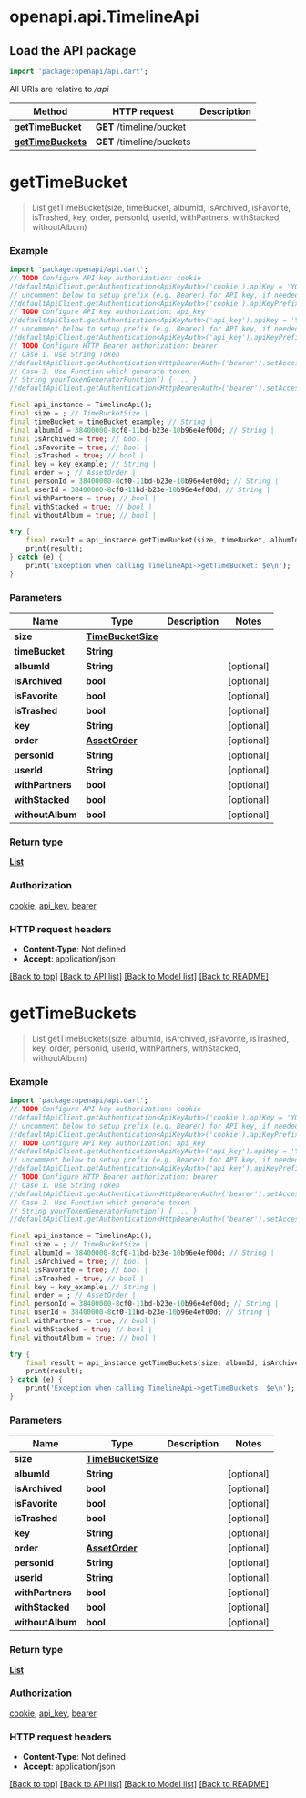 # openapi.api.TimelineApi

## Load the API package
```dart
import 'package:openapi/api.dart';
```

All URIs are relative to */api*

Method | HTTP request | Description
------------- | ------------- | -------------
[**getTimeBucket**](TimelineApi.md#gettimebucket) | **GET** /timeline/bucket | 
[**getTimeBuckets**](TimelineApi.md#gettimebuckets) | **GET** /timeline/buckets | 


# **getTimeBucket**
> List<AssetResponseDto> getTimeBucket(size, timeBucket, albumId, isArchived, isFavorite, isTrashed, key, order, personId, userId, withPartners, withStacked, withoutAlbum)



### Example
```dart
import 'package:openapi/api.dart';
// TODO Configure API key authorization: cookie
//defaultApiClient.getAuthentication<ApiKeyAuth>('cookie').apiKey = 'YOUR_API_KEY';
// uncomment below to setup prefix (e.g. Bearer) for API key, if needed
//defaultApiClient.getAuthentication<ApiKeyAuth>('cookie').apiKeyPrefix = 'Bearer';
// TODO Configure API key authorization: api_key
//defaultApiClient.getAuthentication<ApiKeyAuth>('api_key').apiKey = 'YOUR_API_KEY';
// uncomment below to setup prefix (e.g. Bearer) for API key, if needed
//defaultApiClient.getAuthentication<ApiKeyAuth>('api_key').apiKeyPrefix = 'Bearer';
// TODO Configure HTTP Bearer authorization: bearer
// Case 1. Use String Token
//defaultApiClient.getAuthentication<HttpBearerAuth>('bearer').setAccessToken('YOUR_ACCESS_TOKEN');
// Case 2. Use Function which generate token.
// String yourTokenGeneratorFunction() { ... }
//defaultApiClient.getAuthentication<HttpBearerAuth>('bearer').setAccessToken(yourTokenGeneratorFunction);

final api_instance = TimelineApi();
final size = ; // TimeBucketSize | 
final timeBucket = timeBucket_example; // String | 
final albumId = 38400000-8cf0-11bd-b23e-10b96e4ef00d; // String | 
final isArchived = true; // bool | 
final isFavorite = true; // bool | 
final isTrashed = true; // bool | 
final key = key_example; // String | 
final order = ; // AssetOrder | 
final personId = 38400000-8cf0-11bd-b23e-10b96e4ef00d; // String | 
final userId = 38400000-8cf0-11bd-b23e-10b96e4ef00d; // String | 
final withPartners = true; // bool | 
final withStacked = true; // bool | 
final withoutAlbum = true; // bool | 

try {
    final result = api_instance.getTimeBucket(size, timeBucket, albumId, isArchived, isFavorite, isTrashed, key, order, personId, userId, withPartners, withStacked, withoutAlbum);
    print(result);
} catch (e) {
    print('Exception when calling TimelineApi->getTimeBucket: $e\n');
}
```

### Parameters

Name | Type | Description  | Notes
------------- | ------------- | ------------- | -------------
 **size** | [**TimeBucketSize**](.md)|  | 
 **timeBucket** | **String**|  | 
 **albumId** | **String**|  | [optional] 
 **isArchived** | **bool**|  | [optional] 
 **isFavorite** | **bool**|  | [optional] 
 **isTrashed** | **bool**|  | [optional] 
 **key** | **String**|  | [optional] 
 **order** | [**AssetOrder**](.md)|  | [optional] 
 **personId** | **String**|  | [optional] 
 **userId** | **String**|  | [optional] 
 **withPartners** | **bool**|  | [optional] 
 **withStacked** | **bool**|  | [optional] 
 **withoutAlbum** | **bool**|  | [optional] 

### Return type

[**List<AssetResponseDto>**](AssetResponseDto.md)

### Authorization

[cookie](../README.md#cookie), [api_key](../README.md#api_key), [bearer](../README.md#bearer)

### HTTP request headers

 - **Content-Type**: Not defined
 - **Accept**: application/json

[[Back to top]](#) [[Back to API list]](../README.md#documentation-for-api-endpoints) [[Back to Model list]](../README.md#documentation-for-models) [[Back to README]](../README.md)

# **getTimeBuckets**
> List<TimeBucketResponseDto> getTimeBuckets(size, albumId, isArchived, isFavorite, isTrashed, key, order, personId, userId, withPartners, withStacked, withoutAlbum)



### Example
```dart
import 'package:openapi/api.dart';
// TODO Configure API key authorization: cookie
//defaultApiClient.getAuthentication<ApiKeyAuth>('cookie').apiKey = 'YOUR_API_KEY';
// uncomment below to setup prefix (e.g. Bearer) for API key, if needed
//defaultApiClient.getAuthentication<ApiKeyAuth>('cookie').apiKeyPrefix = 'Bearer';
// TODO Configure API key authorization: api_key
//defaultApiClient.getAuthentication<ApiKeyAuth>('api_key').apiKey = 'YOUR_API_KEY';
// uncomment below to setup prefix (e.g. Bearer) for API key, if needed
//defaultApiClient.getAuthentication<ApiKeyAuth>('api_key').apiKeyPrefix = 'Bearer';
// TODO Configure HTTP Bearer authorization: bearer
// Case 1. Use String Token
//defaultApiClient.getAuthentication<HttpBearerAuth>('bearer').setAccessToken('YOUR_ACCESS_TOKEN');
// Case 2. Use Function which generate token.
// String yourTokenGeneratorFunction() { ... }
//defaultApiClient.getAuthentication<HttpBearerAuth>('bearer').setAccessToken(yourTokenGeneratorFunction);

final api_instance = TimelineApi();
final size = ; // TimeBucketSize | 
final albumId = 38400000-8cf0-11bd-b23e-10b96e4ef00d; // String | 
final isArchived = true; // bool | 
final isFavorite = true; // bool | 
final isTrashed = true; // bool | 
final key = key_example; // String | 
final order = ; // AssetOrder | 
final personId = 38400000-8cf0-11bd-b23e-10b96e4ef00d; // String | 
final userId = 38400000-8cf0-11bd-b23e-10b96e4ef00d; // String | 
final withPartners = true; // bool | 
final withStacked = true; // bool | 
final withoutAlbum = true; // bool | 

try {
    final result = api_instance.getTimeBuckets(size, albumId, isArchived, isFavorite, isTrashed, key, order, personId, userId, withPartners, withStacked, withoutAlbum);
    print(result);
} catch (e) {
    print('Exception when calling TimelineApi->getTimeBuckets: $e\n');
}
```

### Parameters

Name | Type | Description  | Notes
------------- | ------------- | ------------- | -------------
 **size** | [**TimeBucketSize**](.md)|  | 
 **albumId** | **String**|  | [optional] 
 **isArchived** | **bool**|  | [optional] 
 **isFavorite** | **bool**|  | [optional] 
 **isTrashed** | **bool**|  | [optional] 
 **key** | **String**|  | [optional] 
 **order** | [**AssetOrder**](.md)|  | [optional] 
 **personId** | **String**|  | [optional] 
 **userId** | **String**|  | [optional] 
 **withPartners** | **bool**|  | [optional] 
 **withStacked** | **bool**|  | [optional] 
 **withoutAlbum** | **bool**|  | [optional] 

### Return type

[**List<TimeBucketResponseDto>**](TimeBucketResponseDto.md)

### Authorization

[cookie](../README.md#cookie), [api_key](../README.md#api_key), [bearer](../README.md#bearer)

### HTTP request headers

 - **Content-Type**: Not defined
 - **Accept**: application/json

[[Back to top]](#) [[Back to API list]](../README.md#documentation-for-api-endpoints) [[Back to Model list]](../README.md#documentation-for-models) [[Back to README]](../README.md)

